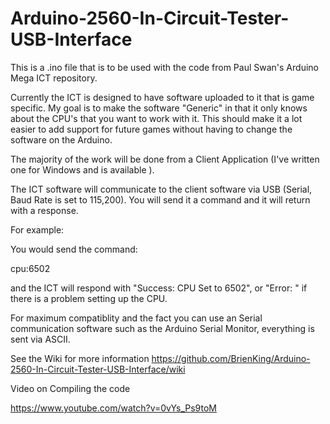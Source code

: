 # Arduino-2560-In-Circuit-Tester-USB-Interface
This is a .ino file that is to be used with the code from Paul Swan's Arduino Mega ICT repository.

Currently the ICT is designed to have software uploaded to it that is game specific.  My goal is to make the software "Generic" in that it only knows about the CPU's that you want to work with it.  This should make it a lot easier to add support for future games without having to change the software on the Arduino. 

The majority of the work will be done from a Client Application (I've written one for Windows and is available <To be added...>).
  
The ICT software will communicate to the client software via USB (Serial, Baud Rate is set to 115,200).  You will send it a command and it will return with a response.

For example:

You would send the command:

cpu:6502

and the ICT will respond with "Success: CPU Set to 6502", or "Error: <error message>" if there is a problem setting up the CPU.
  
For maximum compatiblity and the fact you can use an Serial communication software such as the Arduino Serial Monitor, everything is sent via ASCII.  

See the Wiki for more information https://github.com/BrienKing/Arduino-2560-In-Circuit-Tester-USB-Interface/wiki

Video on Compiling the code

https://www.youtube.com/watch?v=0vYs_Ps9toM
